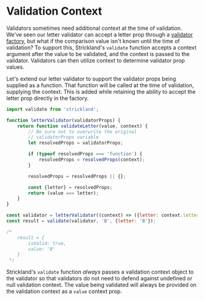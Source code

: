 # Validation Context

Validators sometimes need additional context at the time of validation. We've seen our letter validator can accept a letter prop through a [validator factory](validator-factories.md), but what if the comparison value isn't known until the time of validation? To support this, Strickland's `validate` function accepts a context argument after the value to be validated, and the context is passed to the validator. Validators can then utilize context to determine validator prop values.

Let's extend our letter validator to support the validator props being supplied as a function. That function will be called at the time of validation, supplying the context. This is added while retaining the ability to accept the letter prop directly in the factory.

```jsx
import validate from 'strickland';

function letterValidator(validatorProps) {
    return function validateLetter(value, context) {
        // Be sure not to overwrite the original
        // validatorProps variable
        let resolvedProps = validatorProps;

        if (typeof resolvedProps === 'function') {
            resolvedProps = resolvedProps(context);
        }

        resolvedProps = resolvedProps || {};

        const {letter} = resolvedProps;
        return (value === letter);
    }
}

const validator = letterValidator((context) => ({letter: context.letter}));
const result = validate(validator, 'B', {letter: 'B'});

/*
    result = {
        isValid: true,
        value: 'B'
    }
 */
```

Strickland's `validate` function _always_ passes a validation context object to the validator so that validators do not need to defend against undefined or null validation context. The value being validated will always be provided on the validation context as a `value` context prop.
